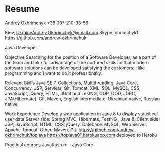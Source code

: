 # Resume


Andrey Okhrimchyk
+38 097-210-33-56


Kiev, UkraineAndrey.Okhrimchyk@gmail.com
Skype: ohrimchyk1          https://github.com/andrew-okhrimchuk

Java Developer


Objective 
Searching for the position of a Software Developer, as a part of the team and take full advantage of the nurtured skills so that modern software solutions can be developed satisfying the customers: i like programming and I want to do it professionally.


Relevant Skills
Java SE 7, Collections, Multithreading,  Java Core, Concurrency,  JSP,  Servlets, Git, Tomcat,  XML,  SQL, MySQL, CSS, JavaScript, jQuery, HTML, JUnit and TestNG, OOP, OOD, JDBC,  JPA(Hibernate), Git, Maven, English intermediate, Ukrainian native, Russian native.


Work Experience
Develop a web application in Java 8 to display statistical user data
Server side: Spring MVC, Hibernate, TestNG , Java 8.
Client side: JSP, JavaScript, HTML, CSS, jQuery.
Datebase: MySQL.
Web Server: Apache Tomcat.
Other: Maven, Git.
https://github.com/andrew-okhrimchuk/topjava
https://topjava01.herokuapp.com    deployed to Heroku



Practical courses 
JavaRush.ru – Java Core 

